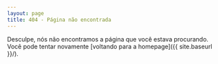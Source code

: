 ```yaml
---
layout: page
title: 404 - Página não encontrada
---
```


Desculpe, nós não encontramos a página que você estava procurando. Você pode tentar novamente [voltando para a homepage]({{ site.baseurl }}/).
